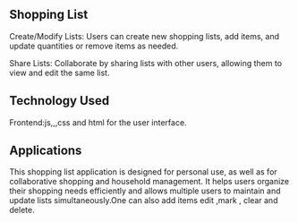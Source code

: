 ##  Shopping List 

Create/Modify Lists: Users can create new shopping lists, add items, and update quantities or remove items as needed.

Share Lists: Collaborate by sharing lists with other users, allowing them to view and edit the same list.


##  Technology Used
Frontend:js,,,css and html for the user interface.


##  Applications
This shopping list application is designed for personal use, as well as for collaborative shopping and household management. It helps users organize their shopping needs efficiently and allows multiple users to maintain and update lists simultaneously.One can also add items  edit ,mark , clear and delete.  

